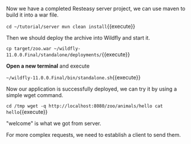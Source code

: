 Now we have a completed Resteasy server project, we can use maven to build it into a war file.


`cd ~/tutorial/server
mvn clean install`{{execute}}


Then we should deploy the archive into Wildfly and start it.


`cp target/zoo.war ~/wildfly-11.0.0.Final/standalone/deployments/`{{execute}}


**Open a new terminal** and execute


`~/wildfly-11.0.0.Final/bin/standalone.sh`{{execute}}


Now our application is successfully deployed, we can try it by using a simple wget command.


`cd /tmp
wget -q http://localhost:8080/zoo/animals/hello
cat hello`{{execute}}


"welcome" is what we got from server.


For more complex requests, we need to establish a client to send them.
